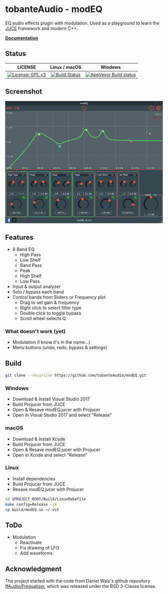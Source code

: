 # tobanteAudio - modEQ

EQ audio effects plugin with modulation. Used as a playground to learn the [JUCE](https://github.com/WeAreRoli/JUCE) framework and modern C++.

[**Documentation**](https://tobanteaudio.github.io/modEQ/)

## Status

|                                                      LICENSE                                                       |                                                      Linux / macOS                                                      |                                                                  Windows                                                                  |
| :----------------------------------------------------------------------------------------------------------------: | :---------------------------------------------------------------------------------------------------------------------: | :---------------------------------------------------------------------------------------------------------------------------------------: |
| [![License: GPL v3](https://img.shields.io/badge/License-GPL%20v3-blue.svg)](https://www.gnu.org/licenses/gpl-3.0) | [![Build Status](https://travis-ci.org/tobanteAudio/modEQ.svg?branch=master)](https://travis-ci.org/tobanteAudio/modEQ) | [![AppVeyor Build status](https://img.shields.io/appveyor/ci/tobanteAudio/modEQ.svg)](https://ci.appveyor.com/project/tobanteAudio/modEQ) |

## Screenshot

![](docs/modEQ_screenshot.png)

## Features

- 6 Band EQ
  - High Pass
  - Low Shelf
  - Band Pass
  - Peak
  - High Shelf
  - Low Pass
- Input & output analyzer
- Solo / bypass each band
- Control bands from Sliders or Frequency plot
  - Drag to set gain & frequency
  - Right click to select filter type
  - Double click to toggle bypass
  - Scroll wheel selects Q

### What doesn't work (yet)

- Modulation (I know it's in the name...)
- Menu buttons (undo, redo, bypass & settings)

## Build

```sh
git clone --recursive https://github.com/tobanteAudio/modEQ.git
```

### Windows

- Download & Install Visual Studio 2017
- Build Projucer from JUCE
- Open & Resave modEQ.jucer with Projucer
- Open in Visual Studio 2017 and select "Release"

### macOS

- Download & Install Xcode
- Build Projucer from JUCE
- Open & Resave modEQ.jucer with Projucer
- Open in Xcode and select "Release"

### Linux

- Install dependencies
- Build Projucer from JUCE
- Resave modEQ.jucer with Projucer

```sh
cd $PROJECT_ROOT/Build/LinuxMakefile
make config=Release -j8
cp build/modEQ.so ~/.vst
```

## ToDo

- Modulation
  - Reactivate
  - Fix drawing of LFO
  - Add waveforms

## Acknowledgment

The project started with the code from Daniel Walz's github repository [ffAudio/Frequalizer](https://github.com/ffAudio/Frequalizer), which was released under the BSD 3-Clause license.
